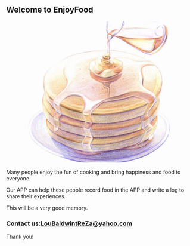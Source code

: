 ## Welcome to EnjoyFood

![Image](icon.jpg)

Many people enjoy the fun of cooking and bring happiness and food to everyone.

Our APP can help these people record food in the APP and write a log to share their experiences. 

This will be a very good memory.

### Contact us:LouBaldwintReZa@yahoo.com

Thank you!

